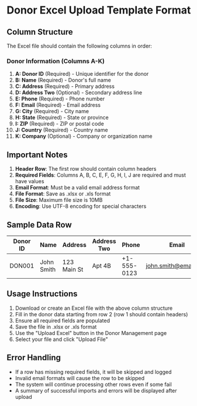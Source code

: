 # Donor Excel Upload Template Format

## Column Structure

The Excel file should contain the following columns in order:

### Donor Information (Columns A-K)
1. **A: Donor ID** (Required) - Unique identifier for the donor
2. **B: Name** (Required) - Donor's full name
3. **C: Address** (Required) - Primary address
4. **D: Address Two** (Optional) - Secondary address line
5. **E: Phone** (Required) - Phone number
6. **F: Email** (Required) - Email address
7. **G: City** (Required) - City name
8. **H: State** (Required) - State or province
9. **I: ZIP** (Required) - ZIP or postal code
10. **J: Country** (Required) - Country name
11. **K: Company** (Optional) - Company or organization name

## Important Notes

1. **Header Row**: The first row should contain column headers
2. **Required Fields**: Columns A, B, C, E, F, G, H, I, J are required and must have values
3. **Email Format**: Must be a valid email address format
4. **File Format**: Save as .xlsx or .xls format
5. **File Size**: Maximum file size is 10MB
6. **Encoding**: Use UTF-8 encoding for special characters

## Sample Data Row

| Donor ID | Name | Address | Address Two | Phone | Email | City | State | ZIP | Country | Company |
|----------|------|---------|-------------|-------|-------|------|-------|-----|---------|---------|
| DON001 | John Smith | 123 Main St | Apt 4B | +1-555-0123 | john.smith@email.com | New York | NY | 10001 | USA | ABC Corp |

## Usage Instructions

1. Download or create an Excel file with the above column structure
2. Fill in the donor data starting from row 2 (row 1 should contain headers)
3. Ensure all required fields are populated
4. Save the file in .xlsx or .xls format
5. Use the "Upload Excel" button in the Donor Management page
6. Select your file and click "Upload File"

## Error Handling

- If a row has missing required fields, it will be skipped and logged
- Invalid email formats will cause the row to be skipped
- The system will continue processing other rows even if some fail
- A summary of successful imports and errors will be displayed after upload
